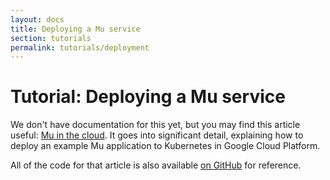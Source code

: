 ```yaml
---
layout: docs
title: Deploying a Mu service
section: tutorials
permalink: tutorials/deployment
---
```


# Tutorial: Deploying a Mu service

We don't have documentation for this yet, but you may find this article useful:
[Mu in the cloud](https://www.47deg.com/blog/mu-in-the-cloud-with-kubernetes/).
It goes into significant detail, explaining how to deploy an example Mu
application to Kubernetes in Google Cloud Platform.

All of the code for that article is also available [on
GitHub](https://github.com/47deg/mu-smart-home) for reference.

